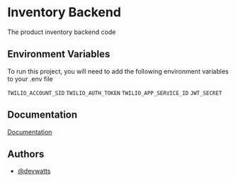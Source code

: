 # Inventory Backend

The product inventory backend code

## Environment Variables

To run this project, you will need to add the following environment variables to your .env file

`TWILIO_ACCOUNT_SID`
`TWILIO_AUTH_TOKEN`
`TWILIO_APP_SERVICE_ID`
`JWT_SECRET`

## Documentation

[Documentation](https://wattsinventory.herokuapp.com/api-docs)

## Authors

- [@devwatts](https://www.github.com/devwatts)

